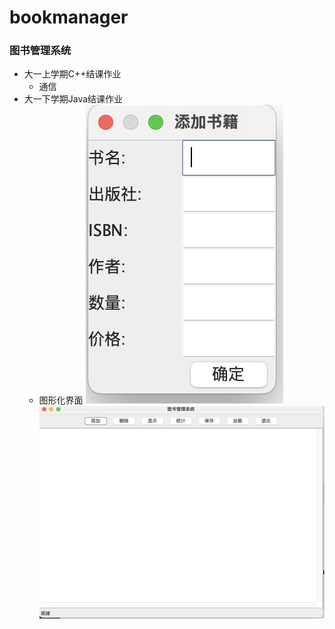 # bookmanager
### 图书管理系统
* 大一上学期C++结课作业
    * 通信
* 大一下学期Java结课作业
    * 图形化界面
    ![系统界面截图](https://raw.githubusercontent.com/qzdx/bookmanager/main/pic/2.png)
    ![系统界面截图](https://raw.githubusercontent.com/qzdx/bookmanager/main/pic/1.png)
